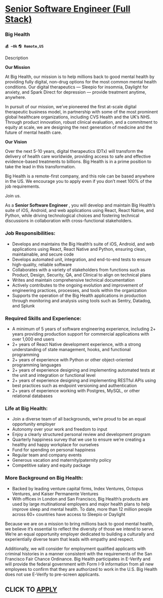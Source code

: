 # [Senior Software Engineer (Full Stack)](https://www.remotewlb.com/apply/senior-software-engineer-full-stack-69642)  
### Big Health  
#### `💰 ~0k` `🌎 Remote,US`  

Description

**Our Mission**

At Big Health, our mission is to help millions back to good mental health by providing fully digital, non-drug options for the most common mental health conditions. Our digital therapeutics — Sleepio for insomnia, Daylight for anxiety, and Spark Direct for depression — provide treatment anytime, anywhere.

  

In pursuit of our mission, we’ve pioneered the first at-scale digital therapeutic business model, in partnership with some of the most prominent global healthcare organizations, including CVS Health and the UK’s NHS. Through product innovation, robust clinical evaluation, and a commitment to equity at scale, we are designing the next generation of medicine and the future of mental health care.

  

**Our Vision**

Over the next 5-10 years, digital therapeutics (DTx) will transform the delivery of health care worldwide, providing access to safe and effective evidence-based treatments to billions. Big Health is in a prime position to take the lead in this transformation.

  

Big Health is a remote-first company, and this role can be based anywhere in the US. We encourage you to apply even if you don’t meet 100% of the job requirements.

  

Join us.

  

As a **Senior Software Engineer** , you will develop and maintain Big Health’s suite of iOS, Android, and web applications using React, React Native, and Python, while driving technological choices and fostering technical discussions in collaboration with cross-functional stakeholders.

### Job Responsibilities:

  * Develops and maintains the Big Health’s suite of iOS, Android, and web applications using React, React Native and Python, ensuring clean, maintainable, and secure code
  * Develops automated unit, integration, and end-to-end tests to ensure high-quality, reliable software
  * Collaborates with a variety of stakeholders from functions such as Product, Design, Security, QA, and Clinical to align on technical plans
  * Writes and maintain comprehensive technical documentation
  * Actively contributes to the ongoing evolution and improvement of engineering practices, processes, and tools within the organization
  * Supports the operation of the Big Health applications in production through monitoring and analysis using tools such as Sentry, Datadog, and Splunk

### Required Skills and Experience:

  * A minimum of 5 years of software engineering experience, including 2+ years providing production support for commercial applications with over 1,000 end users
  * 2+ years of React Native development experience, with a strong understanding of state management, hooks, and functional programming
  * 2+ years of experience with Python or other object-oriented programming languages
  * 2+ years of experience designing and implementing automated tests at the unit and integration or functional level
  * 2+ years of experience designing and implementing RESTful APIs using best practices such as endpoint versioning and authentication
  * 2+ years of experience working with Postgres, MySQL, or other relational databases

### Life at Big Health:

  * Join a diverse team of all backgrounds, we’re proud to be an equal opportunity employer
  * Autonomy over your work and freedom to input
  * Enjoy a clearly structured personal review and development program
  * Quarterly happiness survey that we use to ensure we’re creating a healthy and happy workplace for ourselves
  * Fund for spending on personal happiness
  * Regular team and company events
  * Generous vacation and maternity/paternity policy
  * Competitive salary and equity package

### More Background on Big Health:

  * Backed by leading venture capital firms, Index Ventures, Octopus Ventures, and Kaiser Permanente Ventures
  * With offices in London and San Francisco, Big Health’s products are used by large multinational employers and major health plans to help improve sleep and mental health. To date, more than 12 million people across 60+ countries have access to Sleepio or Daylight

Because we are on a mission to bring millions back to good mental health, we believe it’s essential to reflect the diversity of those we intend to serve. We’re an equal opportunity employer dedicated to building a culturally and experientially diverse team that leads with empathy and respect.

  

Additionally, we will consider for employment qualified applicants with criminal histories in a manner consistent with the requirements of the San Francisco Fair Chance Ordinance. Big Health participates in E-Verify and will provide the federal government with Form I-9 information from all new employees to confirm that they are authorized to work in the U.S. Big Health does not use E-Verify to pre-screen applicants.

  
## CLICK TO [APPLY](https://www.remotewlb.com/apply/senior-software-engineer-full-stack-69642)

